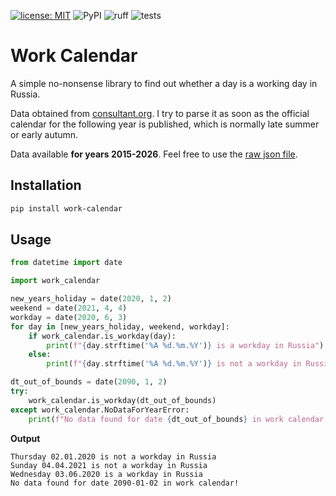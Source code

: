 [![license: MIT](https://img.shields.io/badge/License-MIT-yellow.svg)](https://opensource.org/licenses/MIT)
![PyPI](https://img.shields.io/pypi/v/work-calendar?label=pypi%20work-calendar)
![ruff](https://github.com/Polyrom/work-calendar/actions/workflows/linter.yml/badge.svg)
![tests](https://github.com/Polyrom/work-calendar/actions/workflows/tests.yml/badge.svg)

# Work Calendar

A simple no-nonsense library to find out whether a day is a working day in Russia.

Data obtained from [consultant.org](https://www.consultant.ru). I try to parse it as soon as the official calendar for the following year is published, which is normally late summer or early autumn.

Data available **for years 2015-2026**. Feel free to use the [raw json file](work_calendar/total.json).

## Installation

```bash
pip install work-calendar
```

## Usage

```python
from datetime import date

import work_calendar

new_years_holiday = date(2020, 1, 2)
weekend = date(2021, 4, 4)
workday = date(2020, 6, 3)
for day in [new_years_holiday, weekend, workday]:
    if work_calendar.is_workday(day):
        print(f"{day.strftime('%A %d.%m.%Y')} is a workday in Russia")
    else:
        print(f"{day.strftime('%A %d.%m.%Y')} is not a workday in Russia")

dt_out_of_bounds = date(2090, 1, 2)
try:
    work_calendar.is_workday(dt_out_of_bounds)
except work_calendar.NoDataForYearError:
    print(f"No data found for date {dt_out_of_bounds} in work calendar!")
```

**Output**

```
Thursday 02.01.2020 is not a workday in Russia
Sunday 04.04.2021 is not a workday in Russia
Wednesday 03.06.2020 is a workday in Russia
No data found for date 2090-01-02 in work calendar!
```
